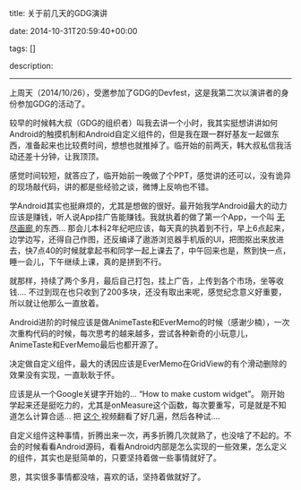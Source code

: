 title: 关于前几天的GDG演讲

date: 2014-10-31T20:59:40+00:00

tags: []

description: 

---
上周天（2014/10/26），受邀参加了GDG的Devfest，这是我第二次以演讲者的身份参加GDG的活动了。 

较早的时候韩大叔（GDG的组织者）叫我去讲一个小时，我其实挺想讲讲如何Android的触摸机制和Android自定义组件的，但是我在跟一群好基友一起做东西，准备起来也比较费时间，想想也就推掉了。临开始的前两天，韩大叔私信我活动还差十分钟，让我顶顶。 

感觉时间较短，就答应了，临开始前一晚做了个PPT，感觉讲的还可以，没有诡异的现场敲代码，讲的都是些经验之谈，微博上反响也不错。 

学Android其实也挺麻烦的，尤其是想做的很好。最开始我学Android最大的动力应该是赚钱，听人说App挂广告能赚钱。我就执着的做了第一个App，一个叫 [ 无尽画廊 ](http://miracle.sinaapp.com) 的东西… 那会儿本科2年纪吧应该，每天真的执着到不行，早上6点起来，边学边写，还得自己作图，还反编译了遨游浏览器手机版的UI，把图抠出来放进去，快7点40的时候就拿起书和同学一起上课去了，中午回来也是，熬到快一点，睡一会儿，下午继续上课，真的是拼到不行。 

就那样，持续了两个多月，最后自己打包，挂上广告，上传到各个市场，坐等收钱…. 不过到现在也只收到了200多块，还没有取出来呢，感觉纪念意义好重要，所以就让他那么一直放着。 

Android进阶的时候应该是做AnimeTaste和EverMemo的时候（感谢少楠），一次次重构代码的时候，每次思考的越来越多，尝试各种新奇的小玩意儿，AnimeTaste和EverMemo最后也都开源了。 

决定做自定义组件，最大的诱因应该是EverMemo在GridView的有个滑动删除的效果没有实现，一直耿耿于怀。 

应该是从一个Google关键字开始的… “How to make custom widget”。 刚开始学起来还是挺吃力的，尤其是onMeasure这个函数，每次要重写，可是就是不知道怎么计算合适… 把 [ 这个 ](https://www.youtube.com/watch?v=NYtB6mlu7vA) 视频翻看了好几遍，然后各种试…. 

自定义组件这种事情，折腾出来一次，再多折腾几次就熟了，也没啥了不起的。不会的时候看看Android源码，看看Android内部是怎么实现的一些效果，怎么定义的组件，其实也是挺简单的，只要坚持着做一些事情就好了。 

恩，其实很多事情都没啥，喜欢的话，坚持着做就好了。 
